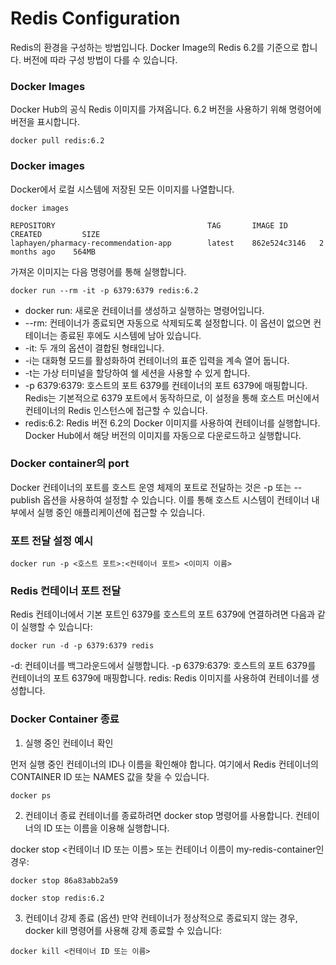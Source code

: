 # Redis Configuration

Redis의 환경을 구성하는 방법입니다. Docker Image의 Redis 6.2를 기준으로 합니다. 버전에 따라 구성 방법이 다를 수 있습니다.

### Docker Images

Docker Hub의 공식 Redis 이미지를 가져옵니다. 6.2 버전을 사용하기 위해 명령어에 버전을 표시합니다.

```
docker pull redis:6.2
```

### Docker images

Docker에서 로컬 시스템에 저장된 모든 이미지를 나열합니다.
```
docker images
```
```
REPOSITORY                                  TAG       IMAGE ID       CREATED         SIZE
laphayen/pharmacy-recommendation-app        latest    862e524c3146   2 months ago    564MB
```


가져온 이미지는 다음 명령어를 통해 실행합니다.
```
docker run --rm -it -p 6379:6379 redis:6.2
```
* docker run: 새로운 컨테이너를 생성하고 실행하는 명령어입니다.
* --rm: 컨테이너가 종료되면 자동으로 삭제되도록 설정합니다. 이 옵션이 없으면 컨테이너는 종료된 후에도 시스템에 남아 있습니다.
* -it: 두 개의 옵션이 결합된 형태입니다.
* -i는 대화형 모드를 활성화하여 컨테이너의 표준 입력을 계속 열어 둡니다.
* -t는 가상 터미널을 할당하여 쉘 세션을 사용할 수 있게 합니다.
* -p 6379:6379: 호스트의 포트 6379를 컨테이너의 포트 6379에 매핑합니다. Redis는 기본적으로 6379 포트에서 동작하므로, 이 설정을 통해 호스트 머신에서 컨테이너의 Redis 인스턴스에 접근할 수 있습니다.
* redis:6.2: Redis 버전 6.2의 Docker 이미지를 사용하여 컨테이너를 실행합니다. Docker Hub에서 해당 버전의 이미지를 자동으로 다운로드하고 실행합니다.

### Docker container의 port

Docker 컨테이너의 포트를 호스트 운영 체제의 포트로 전달하는 것은 -p 또는 --publish 옵션을 사용하여 설정할 수 있습니다. 이를 통해 호스트 시스템이 컨테이너 내부에서 실행 중인 애플리케이션에 접근할 수 있습니다.


### 포트 전달 설정 예시
```
docker run -p <호스트 포트>:<컨테이너 포트> <이미지 이름>
```


### Redis 컨테이너 포트 전달

Redis 컨테이너에서 기본 포트인 6379를 호스트의 포트 6379에 연결하려면 다음과 같이 실행할 수 있습니다:

```
docker run -d -p 6379:6379 redis
```

-d: 컨테이너를 백그라운드에서 실행합니다.
-p 6379:6379: 호스트의 포트 6379를 컨테이너의 포트 6379에 매핑합니다.
redis: Redis 이미지를 사용하여 컨테이너를 생성합니다.

### Docker Container 종료

1. 실행 중인 컨테이너 확인

먼저 실행 중인 컨테이너의 ID나 이름을 확인해야 합니다. 여기에서 Redis 컨테이너의 CONTAINER ID 또는 NAMES 값을 찾을 수 있습니다.
```
docker ps
```

2. 컨테이너 종료
컨테이너를 종료하려면 docker stop 명령어를 사용합니다. 컨테이너의 ID 또는 이름을 이용해 실행합니다.


docker stop <컨테이너 ID 또는 이름> 또는 컨테이너 이름이 my-redis-container인 경우:

```
docker stop 86a83abb2a59
```
```
docker stop redis:6.2
```

3. 컨테이너 강제 종료 (옵션)
만약 컨테이너가 정상적으로 종료되지 않는 경우, docker kill 명령어를 사용해 강제 종료할 수 있습니다:

```
docker kill <컨테이너 ID 또는 이름>
```
